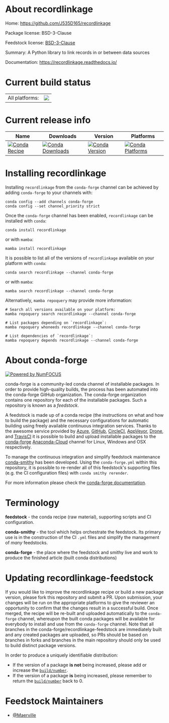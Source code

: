 About recordlinkage
===================

Home: https://github.com/J535D165/recordlinkage

Package license: BSD-3-Clause

Feedstock license: [BSD-3-Clause](https://github.com/conda-forge/recordlinkage-feedstock/blob/main/LICENSE.txt)

Summary: A Python library to link records in or between data sources

Documentation: https://recordlinkage.readthedocs.io/

Current build status
====================


<table><tr><td>All platforms:</td>
    <td>
      <a href="https://dev.azure.com/conda-forge/feedstock-builds/_build/latest?definitionId=11316&branchName=main">
        <img src="https://dev.azure.com/conda-forge/feedstock-builds/_apis/build/status/recordlinkage-feedstock?branchName=main">
      </a>
    </td>
  </tr>
</table>

Current release info
====================

| Name | Downloads | Version | Platforms |
| --- | --- | --- | --- |
| [![Conda Recipe](https://img.shields.io/badge/recipe-recordlinkage-green.svg)](https://anaconda.org/conda-forge/recordlinkage) | [![Conda Downloads](https://img.shields.io/conda/dn/conda-forge/recordlinkage.svg)](https://anaconda.org/conda-forge/recordlinkage) | [![Conda Version](https://img.shields.io/conda/vn/conda-forge/recordlinkage.svg)](https://anaconda.org/conda-forge/recordlinkage) | [![Conda Platforms](https://img.shields.io/conda/pn/conda-forge/recordlinkage.svg)](https://anaconda.org/conda-forge/recordlinkage) |

Installing recordlinkage
========================

Installing `recordlinkage` from the `conda-forge` channel can be achieved by adding `conda-forge` to your channels with:

```
conda config --add channels conda-forge
conda config --set channel_priority strict
```

Once the `conda-forge` channel has been enabled, `recordlinkage` can be installed with `conda`:

```
conda install recordlinkage
```

or with `mamba`:

```
mamba install recordlinkage
```

It is possible to list all of the versions of `recordlinkage` available on your platform with `conda`:

```
conda search recordlinkage --channel conda-forge
```

or with `mamba`:

```
mamba search recordlinkage --channel conda-forge
```

Alternatively, `mamba repoquery` may provide more information:

```
# Search all versions available on your platform:
mamba repoquery search recordlinkage --channel conda-forge

# List packages depending on `recordlinkage`:
mamba repoquery whoneeds recordlinkage --channel conda-forge

# List dependencies of `recordlinkage`:
mamba repoquery depends recordlinkage --channel conda-forge
```


About conda-forge
=================

[![Powered by
NumFOCUS](https://img.shields.io/badge/powered%20by-NumFOCUS-orange.svg?style=flat&colorA=E1523D&colorB=007D8A)](https://numfocus.org)

conda-forge is a community-led conda channel of installable packages.
In order to provide high-quality builds, the process has been automated into the
conda-forge GitHub organization. The conda-forge organization contains one repository
for each of the installable packages. Such a repository is known as a *feedstock*.

A feedstock is made up of a conda recipe (the instructions on what and how to build
the package) and the necessary configurations for automatic building using freely
available continuous integration services. Thanks to the awesome service provided by
[Azure](https://azure.microsoft.com/en-us/services/devops/), [GitHub](https://github.com/),
[CircleCI](https://circleci.com/), [AppVeyor](https://www.appveyor.com/),
[Drone](https://cloud.drone.io/welcome), and [TravisCI](https://travis-ci.com/)
it is possible to build and upload installable packages to the
[conda-forge](https://anaconda.org/conda-forge) [Anaconda-Cloud](https://anaconda.org/)
channel for Linux, Windows and OSX respectively.

To manage the continuous integration and simplify feedstock maintenance
[conda-smithy](https://github.com/conda-forge/conda-smithy) has been developed.
Using the ``conda-forge.yml`` within this repository, it is possible to re-render all of
this feedstock's supporting files (e.g. the CI configuration files) with ``conda smithy rerender``.

For more information please check the [conda-forge documentation](https://conda-forge.org/docs/).

Terminology
===========

**feedstock** - the conda recipe (raw material), supporting scripts and CI configuration.

**conda-smithy** - the tool which helps orchestrate the feedstock.
                   Its primary use is in the construction of the CI ``.yml`` files
                   and simplify the management of *many* feedstocks.

**conda-forge** - the place where the feedstock and smithy live and work to
                  produce the finished article (built conda distributions)


Updating recordlinkage-feedstock
================================

If you would like to improve the recordlinkage recipe or build a new
package version, please fork this repository and submit a PR. Upon submission,
your changes will be run on the appropriate platforms to give the reviewer an
opportunity to confirm that the changes result in a successful build. Once
merged, the recipe will be re-built and uploaded automatically to the
`conda-forge` channel, whereupon the built conda packages will be available for
everybody to install and use from the `conda-forge` channel.
Note that all branches in the conda-forge/recordlinkage-feedstock are
immediately built and any created packages are uploaded, so PRs should be based
on branches in forks and branches in the main repository should only be used to
build distinct package versions.

In order to produce a uniquely identifiable distribution:
 * If the version of a package **is not** being increased, please add or increase
   the [``build/number``](https://docs.conda.io/projects/conda-build/en/latest/resources/define-metadata.html#build-number-and-string).
 * If the version of a package **is** being increased, please remember to return
   the [``build/number``](https://docs.conda.io/projects/conda-build/en/latest/resources/define-metadata.html#build-number-and-string)
   back to 0.

Feedstock Maintainers
=====================

* [@Maerville](https://github.com/Maerville/)

